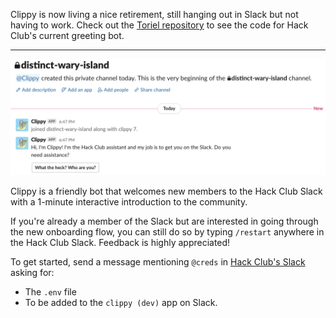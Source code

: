 Clippy is now living a nice retirement, still hanging out in Slack but not having to work. Check out the [Toriel repository](https://github.com/hackclub/toriel) to see the code for Hack Club's current greeting bot.

--------

![An image containing the first few messages Clippy sends when someone joins the Slack](preview.png)

Clippy is a friendly bot that welcomes new members to the Hack Club Slack with a 1-minute interactive introduction to the community.

If you're already a member of the Slack but are interested in going through the new onboarding flow, you can still do so by typing `/restart` anywhere in the Hack Club Slack. Feedback is highly appreciated!

To get started, send a message mentioning `@creds` in [Hack Club's Slack](https://hackclub.com/slack/) asking for:
- The `.env` file
- To be added to the `clippy (dev)` app on Slack.

